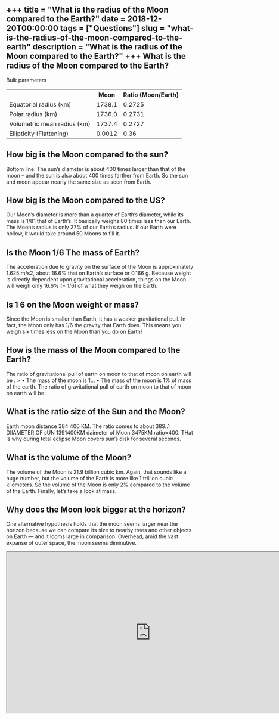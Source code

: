 +++
title = "What is the radius of the Moon compared to the Earth?"
date = 2018-12-20T00:00:00
tags = ["Questions"]
slug = "what-is-the-radius-of-the-moon-compared-to-the-earth"
description = "What is the radius of the Moon compared to the Earth?"
+++
What is the radius of the Moon compared to the Earth?
-----------------------------------------------------

Bulk parameters

<table><tr><th></th><th>Moon</th><th>Ratio (Moon/Earth)</th></tr><tr><td>Equatorial radius (km)</td><td>1738.1</td><td>0.2725</td></tr><tr><td>Polar radius (km)</td><td>1736.0</td><td>0.2731</td></tr><tr><td>Volumetric mean radius (km)</td><td>1737.4</td><td>0.2727</td></tr><tr><td>Ellipticity (Flattening)</td><td>0.0012</td><td>0.36</td></tr></table>

How big is the Moon compared to the sun?
----------------------------------------

Bottom line: The sun’s diameter is about 400 times larger than that of the moon – and the sun is also about 400 times farther from Earth. So the sun and moon appear nearly the same size as seen from Earth.

How big is the Moon compared to the US?
---------------------------------------

Our Moon’s diameter is more than a quarter of Earth’s diameter, while its mass is 1/81 that of Earth’s. It basically weighs 80 times less than our Earth. The Moon’s radius is only 27% of our Earth’s radius. If our Earth were hollow, it would take around 50 Moons to fill it.

Is the Moon 1/6 The mass of Earth?
----------------------------------

The acceleration due to gravity on the surface of the Moon is approximately 1.625 m/s2, about 16.6% that on Earth’s surface or 0.166 ɡ. Because weight is directly dependent upon gravitational acceleration, things on the Moon will weigh only 16.6% (= 1/6) of what they weigh on the Earth.

Is 1 6 on the Moon weight or mass?
----------------------------------

Since the Moon is smaller than Earth, it has a weaker gravitational pull. In fact, the Moon only has 1/6 the gravity that Earth does. This means you weigh six times less on the Moon than you do on Earth!

How is the mass of the Moon compared to the Earth?
--------------------------------------------------

The ratio of gravitational pull of earth on moon to that of moon on earth will be : &gt; • The mass of the moon is 1… • The mass of the moon is 1% of mass of the earth. The ratio of gravitational pull of earth on moon to that of moon on earth will be :

What is the ratio size of the Sun and the Moon?
-----------------------------------------------

Earth moon distance 384 400 KM. The ratio comes to about 389..1 DIIAMETER OF sUN 1391400KM daimeter of Moon 3475KM ratio=400. THat is why during total eclipse Moon covers sun’s disk for several seconds.

What is the volume of the Moon?
-------------------------------

The volume of the Moon is 21.9 billion cubic km. Again, that sounds like a huge number, but the volume of the Earth is more like 1 trillion cubic kilometers. So the volume of the Moon is only 2% compared to the volume of the Earth. Finally, let’s take a look at mass.

Why does the Moon look bigger at the horizon?
---------------------------------------------

One alternative hypothesis holds that the moon seems larger near the horizon because we can compare its size to nearby trees and other objects on Earth — and it looms large in comparison. Overhead, amid the vast expanse of outer space, the moon seems diminutive.

<iframe allow="accelerometer; autoplay; clipboard-write; encrypted-media; gyroscope; picture-in-picture" allowfullscreen="" class="__youtube_prefs__  epyt-is-override  no-lazyload" data-no-lazy="1" data-origheight="433" data-origwidth="770" data-skipgform_ajax_framebjll="" height="433" id="_ytid_50696" loading="lazy" src="https://www.youtube.com/embed/OIzOCvxJcSE?enablejsapi=1&autoplay=0&cc_load_policy=0&cc_lang_pref=&iv_load_policy=1&loop=0&modestbranding=0&rel=1&fs=1&playsinline=0&autohide=2&theme=dark&color=red&controls=1&" title="YouTube player" width="770"></iframe>